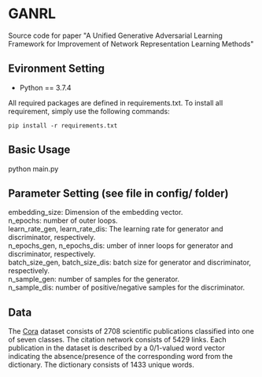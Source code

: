# GANRL
Source code for paper "A Unified Generative Adversarial Learning Framework for Improvement of Network Representation Learning Methods"

## Evironment Setting
- Python == 3.7.4

All required packages are defined in requirements.txt. To install all requirement, simply use the following commands:

	pip install -r requirements.txt

## Basic Usage
python main.py

## Parameter Setting (see file in config/ folder)
embedding\_size: Dimension of the embedding vector.  
n\_epochs: number of outer loops.  
learn\_rate\_gen, learn\_rate\_dis: The learning rate for generator and discriminator, respectively.  
n\_epochs\_gen, n\_epochs\_dis: umber of inner loops for generator and discriminator, respectively.  
batch\_size\_gen, batch\_size\_dis: batch size for generator and discriminator, respectively.  
n\_sample\_gen: number of samples for the generator.  
n\_sample\_dis: number of positive/negative samples for the discriminator.  

## Data
The [Cora](https://linqs.soe.ucsc.edu/data) dataset consists of 2708 scientific publications classified into one of seven classes. The citation network consists of 5429 links. Each publication in the dataset is described by a 0/1-valued word vector indicating the absence/presence of the corresponding word from the dictionary. The dictionary consists of 1433 unique words. 


